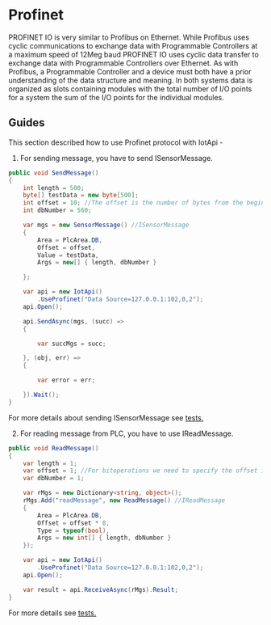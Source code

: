 ﻿# Profinet
PROFINET IO is very similar to Profibus on Ethernet. While Profibus uses cyclic communications to exchange data with Programmable Controllers at a maximum speed of 
12Meg baud PROFINET IO uses cyclic data transfer to exchange data with Programmable Controllers over Ethernet. As with Profibus, a Programmable Controller and a 
device must both have a prior understanding of the data structure and meaning. In both systems data is organized as slots containing modules with the total number 
of I/O points for a system the sum of the I/O points for the individual modules.

## Guides
This section described how to use Profinet protocol with IotApi -

1. For sending message, you have to send ISensorMessage.

```C#
public void SendMessage()
{
    int length = 500;
    byte[] testData = new byte[500];
    int offset = 10; //The offset is the number of bytes from the beginning of the area
    int dbNumber = 560;

    var mgs = new SensorMessage() //ISensorMessage
    {
        Area = PlcArea.DB,
        Offset = offset,
        Value = testData,
        Args = new[] { length, dbNumber }

    };

    var api = new IotApi()
        .UseProfinet("Data Source=127.0.0.1:102,0,2");
    api.Open();

    api.SendAsync(mgs, (succ) =>
    {

        var succMgs = succ;

    }, (obj, err) =>
    {

        var error = err;

    }).Wait();
}
``` 
For more details about sending ISensorMessage see [tests.](https://github.com/UniversityOfAppliedSciencesFrankfurt/SmartWorld/tree/netcore-dev/IotApi/tests/ProfinetConnectorUnitTest)

2. For reading message from PLC, you have to use IReadMessage.

```C#
public void ReadMessage()
{
    var length = 1;
    var offset = 1; //For bitoperations we need to specify the offset in bits  (byteoffset * 8 + bitnumber)
    var dbNumber = 1;

    var rMgs = new Dictionary<string, object>();
    rMgs.Add("readMessage", new ReadMessage() //IReadMessage
    {
        Area = PlcArea.DB,
        Offset = offset * 8,
        Type = typeof(bool),
        Args = new int[] { length, dbNumber }
    });

    var api = new IotApi()
        .UseProfinet("Data Source=127.0.0.1:102,0,2");
    api.Open();

    var result = api.ReceiveAsync(rMgs).Result;
}
```

For more details see [tests.](https://github.com/UniversityOfAppliedSciencesFrankfurt/SmartWorld/tree/netcore-dev/IotApi/tests/ProfinetConnectorUnitTest)
